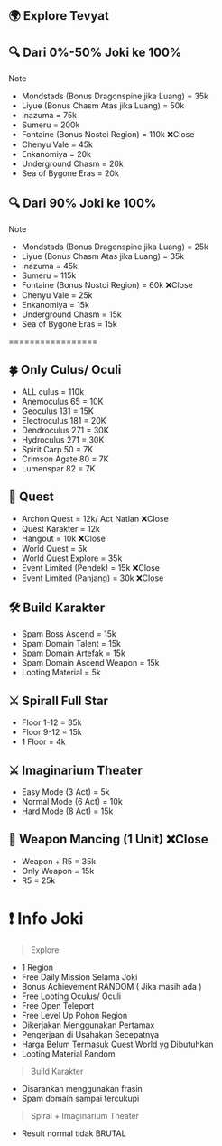 ## 🌍 Explore Tevyat

 ## 🔍 Dari 0%-50% Joki ke 100%
> [!NOTE]
>  - Mondstads (Bonus Dragonspine jika Luang) = 35k
>  - Liyue (Bonus Chasm Atas jika Luang) = 50k
>  - Inazuma = 75k
>  - Sumeru = 200k
>  - Fontaine (Bonus Nostoi Region) = 110k ❌Close
>  - Chenyu Vale = 45k
>  - Enkanomiya = 20k
>  - Underground Chasm = 20k
>  - Sea of Bygone Eras = 20k

 ## 🔍 Dari 90% Joki ke 100%
> [!NOTE]
> - Mondstads (Bonus Dragonspine jika Luang) = 25k
> - Liyue (Bonus Chasm Atas jika Luang) = 35k
> - Inazuma = 45k
> - Sumeru = 115k
> - Fontaine (Bonus Nostoi Region) = 60k ❌Close
> - Chenyu Vale = 25k
> - Enkanomiya = 15k
> - Underground Chasm = 15k
> - Sea of Bygone Eras = 15k

=================
## 🍀 Only Culus/ Oculi
- ALL culus = 110k
- Anemoculus 65 = 10K
- Geoculus 131 = 15K
- Electroculus 181 = 20K
- Dendroculus 271 = 30K
- Hydroculus 271 = 30K
- Spirit Carp 50 = 7K
- Crimson Agate 80 = 7K
- Lumenspar 82 =  7K

## 🌻 Quest
 - Archon Quest = 12k/ Act Natlan ❌Close
 - Quest Karakter = 12k
 - Hangout = 10k ❌Close
 - World Quest = 5k
 - World Quest Explore = 35k
 - Event Limited (Pendek) = 15k ❌Close
 - Event Limited (Panjang) = 30k ❌Close

## 🛠 Build Karakter
-  Spam Boss Ascend = 15k
-  Spam  Domain Talent = 15k
-  Spam Domain Artefak = 15k
-  Spam  Domain Ascend Weapon = 15k
-  Looting Material = 5k

## ⚔ Spirall Full Star
- Floor 1-12 = 35k
- Floor 9-12 = 15k
- 1 Floor = 4k

## ⚔ Imaginarium Theater
- Easy Mode (3 Act) = 5k
- Normal Mode (6 Act) = 10k
- Hard Mode (8 Act) = 15k

## 🎣 Weapon Mancing (1 Unit) ❌Close
- Weapon + R5 = 35k
- Only Weapon = 15k
- R5 = 25k

# ❗ Info Joki 
> Explore
- 1 Region
- Free Daily Mission Selama Joki
- Bonus Achievement RANDOM ( Jika masih ada )
- Free Looting Oculus/ Oculi
- Free Open Teleport
- Free Level Up Pohon Region
- Dikerjakan Menggunakan Pertamax
- Pengerjaan di Usahakan Secepatnya
- Harga Belum Termasuk Quest World yg Dibutuhkan
- Looting Material Random
> Build Karakter
- Disarankan menggunakan frasin
- Spam domain sampai tercukupi
> Spiral + Imaginarium Theater
- Result normal tidak BRUTAL
